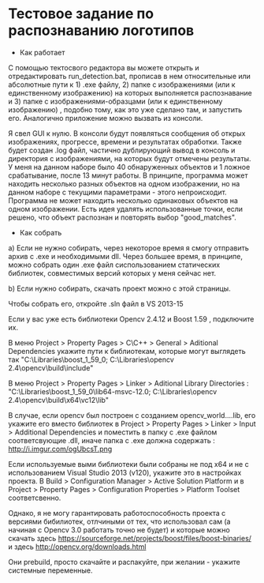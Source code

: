 ﻿# Тестовое задание по распознаванию логотипов

- Как работает

С помощью тектосвого редактора вы можете открыть и отредактировать run_detection.bat, прописав в нем относительные или абсолютные пути к 1) .exe файлу, 2) папке с изображениями (или к единственному изображению) на которых выполняется распознавание и 3) папке с изображениями-образцами (или к единственному изображению) , подобно тому, как это уже сделано там, и запустить его. Аналогично приложение можно вызвать из консоли.

Я свел GUI к нулю. В консоли будут появляться сообщения об открых изображениях, прогрессе, времени и результатах обработки. Также будет создан .log файл, частично дублирующий вывод в консоль и директория с изображениями, на которых будут отмечены результаты. У меня на данном наборе было 40 обнаруженных объектов и 1 ложное срабатывание, после 13 минут работы. В принципе, программа может находить несколько разных объектов на одном изображении, но на данном наборе с текущими параметрами - этого непроисходит. Программа не может находить несколько одинаковых объектов на одном изображении. Есть идея удалять использованные точки, если решено, что объект распознан и повторять выбор "good_matches". 

 - Как собрать

 a) Если не нужно собирать, через некоторое время я смогу отправить архив с .exe и необходимыми dll. Через большее время, в принципе, можно собрать один .exe файл сиспользованием статических библиотек, совместимых версий которых у меня сейчас нет.

 b) Если нужно собирать, скачать проект можно с этой страницы.

Чтобы собрать его, откройте .sln файл в VS 2013-15

Если у вас уже есть библиотеки Opencv 2.4.12 и Boost 1.59 , подключите их.

В меню Project > Property Pages > C\C++ > General > Aditional Dependencies укажите пути к библиотекам, которые могут выглядеть так "C:\Libraries\boost_1_59_0; C:\Libraries\opencv 2.4\opencv\build\include"

В меню Project > Property Pages > Linker > Aditional Library Directories : 
"C:\Libraries\boost_1_59_0\lib64-msvc-12.0; C:\Libraries\opencv 2.4\opencv\build\x64\vc12\lib"

В случае, если opencv был построен с созданием opencv_world....lib, его укажите его вместо библиотек в 
Project > Property Pages > Linker > Input > Additional Dependencies и поместить в папку с .exe файлом соответсвующие .dll, иначе папка с .exe должна содержать : http://i.imgur.com/ogUbcsT.png

Если используемые выми библиотеки были собраны не под x64 и не с использованием Visual Studio 2013 (v120), укажите это в настройках проекта. В Build > Configuration Manager > Active Solution Platform 
и в Project > Property Pages > Configuration Properties > Platform Toolset соответсвенно. 

Однако, я не могу гарантировать работоспособность проекта с версиями бибилиотек, отлчиными от тех, что использовал сам (а начиная с Opencv 3.0 работать точно не будет) 
и которые можно скачать здесь https://sourceforge.net/projects/boost/files/boost-binaries/
и здесь http://opencv.org/downloads.html

Они prebuild, просто скачайте и распакуйте, при желании - укажите системные переменные. 

